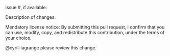 Issue #, if available:

Description of changes:

Mendatory license notice:
By submitting this pull request, I confirm that you can use, modify, copy, and redistribute this contribution, under the terms of your choice.

@cyril-lagrange please review this change.
